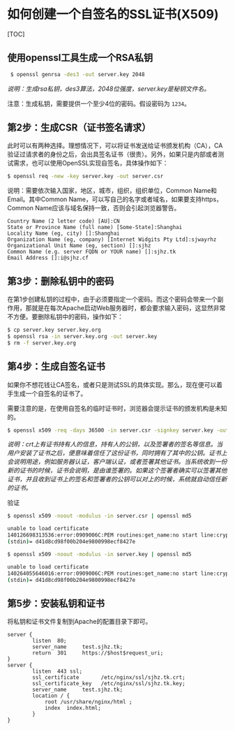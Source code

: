 # 如何创建一个自签名的SSL证书(X509)

[TOC]

## 使用openssl工具生成一个RSA私钥

```bash
 $ openssl genrsa -des3 -out server.key 2048
```

*说明：生成rsa私钥，des3算法，2048位强度，server.key是秘钥文件名。*

注意：生成私钥，需要提供一个至少4位的密码。假设密码为 `1234`。

## 第2步：生成CSR（证书签名请求）

此时可以有两种选择。理想情况下，可以将证书发送给证书颁发机构（CA），CA验证过请求者的身份之后，会出具签名证书（很贵）。另外，如果只是内部或者测试需求，也可以使用OpenSSL实现自签名，具体操作如下：

```bash
$ openssl req -new -key server.key -out server.csr
```

说明：需要依次输入国家，地区，城市，组织，组织单位，Common Name和Email。其中Common Name，可以写自己的名字或者域名，如果要支持https，Common Name应该与域名保持一致，否则会引起浏览器警告。

```
Country Name (2 letter code) [AU]:CN
State or Province Name (full name) [Some-State]:Shanghai
Locality Name (eg, city) []:Shanghai
Organization Name (eg, company) [Internet Widgits Pty Ltd]:sjwayrhz
Organizational Unit Name (eg, section) []:sjhz
Common Name (e.g. server FQDN or YOUR name) []:sjhz.tk
Email Address []:i@sjhz.cf
```

## 第3步：删除私钥中的密码

在第1步创建私钥的过程中，由于必须要指定一个密码。而这个密码会带来一个副作用，那就是在每次Apache启动Web服务器时，都会要求输入密码，这显然非常不方便。要删除私钥中的密码，操作如下：

```bash
$ cp server.key server.key.org
$ openssl rsa -in server.key.org -out server.key
$ rm -f server.key.org
```

## 第4步：生成自签名证书

如果你不想花钱让CA签名，或者只是测试SSL的具体实现。那么，现在便可以着手生成一个自签名的证书了。

需要注意的是，在使用自签名的临时证书时，浏览器会提示证书的颁发机构是未知的。

```bash
$ openssl x509 -req -days 36500 -in server.csr -signkey server.key -out server.crt
```

*说明：crt上有证书持有人的信息，持有人的公钥，以及签署者的签名等信息。当用户安装了证书之后，便意味着信任了这份证书，同时拥有了其中的公钥。证书上会说明用途，例如服务器认证，客户端认证，或者签署其他证书。当系统收到一份新的证书的时候，证书会说明，是由谁签署的。如果这个签署者确实可以签署其他证书，并且收到证书上的签名和签署者的公钥可以对上的时候，系统就自动信任新的证书。*

验证

```bash
$ openssl x509 -noout -modulus -in server.csr | openssl md5

unable to load certificate
140126698313536:error:0909006C:PEM routines:get_name:no start line:crypto/pem/pem_lib.c:745:Expecting: TRUSTED CERTIFICATE
(stdin)= d41d8cd98f00b204e9800998ecf8427e

$ openssl x509 -noout -modulus -in server.key | openssl md5

unable to load certificate
140264055646016:error:0909006C:PEM routines:get_name:no start line:crypto/pem/pem_lib.c:745:Expecting: TRUSTED CERTIFICATE
(stdin)= d41d8cd98f00b204e9800998ecf8427e
```



## 第5步：安装私钥和证书

将私钥和证书文件复制到Apache的配置目录下即可。

```nginx
server {
        listen  80;
        server_name     test.sjhz.tk;
        return  301     https://$host$request_uri;
}
server {
        listen  443 ssl;
        ssl_certificate       /etc/nginx/ssl/sjhz.tk.crt;
        ssl_certificate_key   /etc/nginx/ssl/sjhz.tk.key;
        server_name     test.sjhz.tk;
        location / {
            root /usr/share/nginx/html ;
            index  index.html;
        }
}
```

